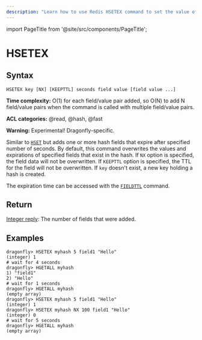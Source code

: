 ```yaml
---
description: "Learn how to use Redis HSETEX command to set the value of a hash field and its expiry time. A smart way to manage temporary data."
---
```


import PageTitle from '@site/src/components/PageTitle';

# HSETEX

<PageTitle title="Redis HSETEX Command (Documentation) | Dragonfly" />

## Syntax

    HSETEX key [NX] [KEEPTTL] seconds field value [field value ...]

**Time complexity:** O(1) for each field/value pair added, so O(N) to add N field/value pairs when the command is called with multiple field/value pairs.

**ACL categories:** @read, @hash, @fast

**Warning:** Experimental! Dragonfly-specific.

Similar to [`HSET`](./hset.md) but adds one or more hash fields that expire after specified number of seconds.
By default, this command overwrites the values and expirations of specified fields that exist in the hash.
If `NX` option is specified, the field data will not be overwritten.
If `KEEPTTL` option is specified, the TTL for the field will not be overwritten.
If `key` doesn't exist, a new key holding a hash is created.

The expiration time can be accessed with the [`FIELDTTL`](../generic/fieldttl.md) command.

## Return

[Integer reply](https://redis.io/docs/latest/develop/reference/protocol-spec/#integers): The number of fields that were added.

## Examples

```shell
dragonfly> HSETEX myhash 5 field1 "Hello"
(integer) 1
# wait for 4 seconds
dragonfly> HGETALL myhash
1) "field1"
2) "Hello"
# wait for 1 seconds
dragonfly> HGETALL myhash
(empty array)
dragonfly> HSETEX myhash 5 field1 "Hello"
(integer) 1
dragonfly> HSETEX myhash NX 100 field1 "Hello"
(integer) 0
# wait for 5 seconds
dragonfly> HGETALL myhash
(empty array)
```
